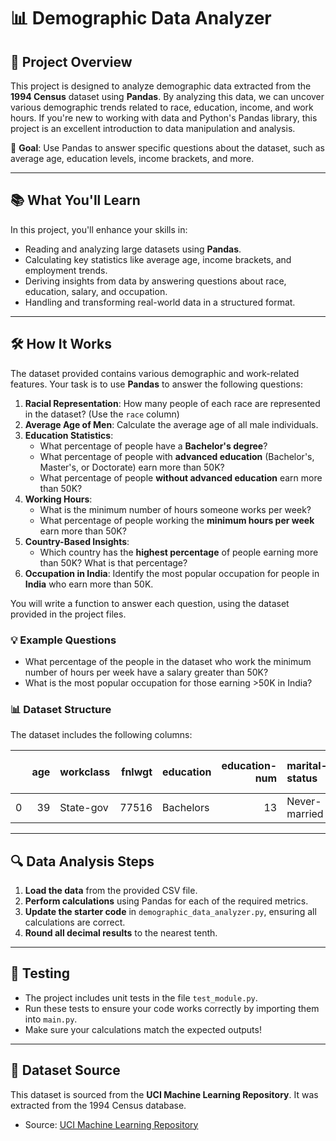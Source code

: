 # 📊 Demographic Data Analyzer

## 🚀 Project Overview

This project is designed to analyze demographic data extracted from the **1994 Census** dataset using **Pandas**. By analyzing this data, we can uncover various demographic trends related to race, education, income, and work hours. If you're new to working with data and Python's Pandas library, this project is an excellent introduction to data manipulation and analysis.

📌 **Goal**: Use Pandas to answer specific questions about the dataset, such as average age, education levels, income brackets, and more.

---

## 📚 What You'll Learn

In this project, you'll enhance your skills in:

- Reading and analyzing large datasets using **Pandas**.
- Calculating key statistics like average age, income brackets, and employment trends.
- Deriving insights from data by answering questions about race, education, salary, and occupation.
- Handling and transforming real-world data in a structured format.

---

## 🛠️ How It Works

The dataset provided contains various demographic and work-related features. Your task is to use **Pandas** to answer the following questions:

1. **Racial Representation**: How many people of each race are represented in the dataset? (Use the `race` column)
2. **Average Age of Men**: Calculate the average age of all male individuals.
3. **Education Statistics**:
   - What percentage of people have a **Bachelor's degree**?
   - What percentage of people with **advanced education** (Bachelor's, Master's, or Doctorate) earn more than 50K?
   - What percentage of people **without advanced education** earn more than 50K?
4. **Working Hours**:
   - What is the minimum number of hours someone works per week?
   - What percentage of people working the **minimum hours per week** earn more than 50K?
5. **Country-Based Insights**:
   - Which country has the **highest percentage** of people earning more than 50K? What is that percentage?
6. **Occupation in India**: Identify the most popular occupation for people in **India** who earn more than 50K.

You will write a function to answer each question, using the dataset provided in the project files.

### 💡 Example Questions

- What percentage of the people in the dataset who work the minimum number of hours per week have a salary greater than 50K?
- What is the most popular occupation for those earning >50K in India?

### 📊 Dataset Structure

The dataset includes the following columns:

|    |   age | workclass        |   fnlwgt | education   |   education-num | marital-status     | occupation        | relationship   | race   | sex    |   capital-gain |   capital-loss |   hours-per-week | native-country   | salary   |
|---:|------:|:-----------------|---------:|:------------|----------------:|:-------------------|:------------------|:---------------|:-------|:-------|---------------:|---------------:|-----------------:|:-----------------|:---------|
|  0 |    39 | State-gov        |    77516 | Bachelors   |              13 | Never-married      | Adm-clerical      | Not-in-family  | White  | Male   |           2174 |              0 |               40 | United-States    | <=50K    |

---

## 🔍 Data Analysis Steps

1. **Load the data** from the provided CSV file.
2. **Perform calculations** using Pandas for each of the required metrics.
3. **Update the starter code** in `demographic_data_analyzer.py`, ensuring all calculations are correct.
4. **Round all decimal results** to the nearest tenth.

---

## 🧪 Testing

- The project includes unit tests in the file `test_module.py`.
- Run these tests to ensure your code works correctly by importing them into `main.py`.
- Make sure your calculations match the expected outputs!

---

## 📁 Dataset Source

This dataset is sourced from the **UCI Machine Learning Repository**. It was extracted from the 1994 Census database.

- Source: [UCI Machine Learning Repository](https://archive.ics.uci.edu/ml/datasets/adult)

